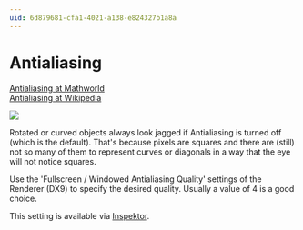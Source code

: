 ```yaml
---
uid: 6d879681-cfa1-4021-a138-e824327b1a8a
---
```


# Antialiasing


<a href="http://mathworld.wolfram.com/Antialiasing.html" class="extURL" target="_blank">Antialiasing at Mathworld</a>  
<a href="http://en.wikipedia.org/wiki/Multisample_anti-aliasing" class="extURL" target="_blank">Antialiasing at Wikipedia</a>  

![](~/img/Basics-Antialiasing.png "")  



Rotated or curved objects always look jagged if Antialiasing is turned off (which is the default). That's because pixels are squares and there are (still) not so many of them to represent curves or diagonals in a way that the eye will not notice squares.   

Use the 'Fullscreen / Windowed Antialiasing Quality' settings of the <span class="node">Renderer (DX9)</span> to specify the desired quality. Usually a value of 4 is a good choice.  

This setting is available via [Inspektor](xref:9666611a-6f15-4b33-8300-69f56d9ec7d4).   

